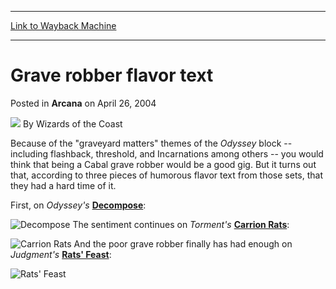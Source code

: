 
---
[Link to Wayback Machine](https://web.archive.org/web/20210430125802/https://magic.wizards.com/en/articles/archive/arcana/grave-robber-flavor-text-2004-04-26)

[_metadata_:author]:- "Wizards of the Coast"
[_metadata_:description]:- "Because of the `graveyard matters` themes of the Odyssey block -- including flashback, threshold, and Incarnations among others -- you would think that being a Cabal grave robber would be a good gig. But it turns out that, according to three pieces of humorous flavor text from those sets, that they had a hard time of it. First, on Odyssey's Decompose: The sentiment continues"
[_metadata_:generator]:- "Drupal 7 (http://drupal.org)"
[_metadata_:node]:- "606746"
[_metadata_:publish_date]:- "2004-04-26"
[_metadata_:source]:- "div-main-content"
[_metadata_:title]:- "Grave robber flavor text"
[_metadata_:wayback_capture_timestamp]:- "2021-04-30 12:58:02"
[_metadata_:wayback_raw_url]:- "https://web.archive.org/web/20210430125802id_/https://magic.wizards.com/en/articles/archive/arcana/grave-robber-flavor-text-2004-04-26"
[_metadata_:wayback_url]:- "https://magic.wizards.com/en/articles/archive/arcana/grave-robber-flavor-text-2004-04-26"
---


Grave robber flavor text
========================



 Posted in **Arcana**
 on April 26, 2004 






![](https://media.magic.wizards.com/styles/auth_small/public/images/person/wizards_author.jpg)
By Wizards of the Coast











Because of the "graveyard matters" themes of the *Odyssey* block -- including flashback, threshold, and Incarnations among others -- you would think that being a Cabal grave robber would be a good gig. But it turns out that, according to three pieces of humorous flavor text from those sets, that they had a hard time of it. 

First, on *Odyssey's* 
**[Decompose](http://gatherer.wizards.com/Pages/Card/Details.aspx?name=Decompose)**: 

![Decompose](http://gatherer.wizards.com/Handlers/Image.ashx?type=card&name=Decompose)
The sentiment continues on *Torment's* 
**[Carrion Rats](http://gatherer.wizards.com/Pages/Card/Details.aspx?name=Carrion+Rats)**: 

![Carrion Rats](http://gatherer.wizards.com/Handlers/Image.ashx?type=card&name=Carrion+Rats)
 And the poor grave robber finally has had enough on *Judgment's* 
**[Rats' Feast](http://gatherer.wizards.com/Pages/Card/Details.aspx?name=Rats%27+Feast)**: 

![Rats' Feast](http://gatherer.wizards.com/Handlers/Image.ashx?type=card&name=Rats%27+Feast)






